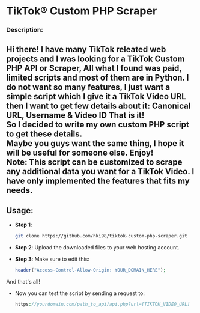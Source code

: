# TikTok® Custom PHP Scraper

### Description:

## Hi there! I have many TikTok releated web projects and I was looking for a TikTok Custom PHP API or Scraper, All what I found was paid, limited scripts and most of them are in Python. I do not want so many features, I just want a simple script which I give it a TikTok Video URL then I want to get few details about it: Canonical URL, Username & Video ID That is it!<br>So I decided to write my own custom PHP script to get these details.<br>Maybe you guys want the same thing, I hope it will be useful for someone else. Enjoy!<br>Note: This script can be customized to scrape any additional data you want for a TikTok Video. I have only implemented the features that fits my needs.

## Usage:
- **Step 1**:
  ```bash
  git clone https://github.com/hki98/tiktok-custom-php-scraper.git
  ```

- **Step 2**:
  Upload the downloaded files to your web hosting account.
  
- **Step 3**:
  Make sure to edit this:
  ```php
  header("Access-Control-Allow-Origin: YOUR_DOMAIN_HERE");
  ```
And that's all!

- Now you can test the script by sending a request to:
  ```php
  https://yourdomain.com/path_to_api/api.php?url=[TIKTOK_VIDEO_URL]
  ```
